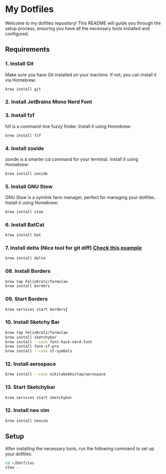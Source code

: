 # My Dotfiles

Welcome to my dotfiles repository! This README will guide you through the setup process, ensuring you have all the necessary tools installed and configured.

## Requirements

### 1. Install Git

Make sure you have Git installed on your machine. If not, you can install it via Homebrew:

```sh
brew install git
```

### 2. Install JetBrains Mono Nerd Font

### 3. Install fzf

fzf is a command-line fuzzy finder. Install it using Homebrew:

```sh
brew install fzf
```

### 4. Install zoxide

zoxide is a smarter cd command for your terminal. Install it using Homebrew:

```sh
brew install zoxide
```

### 5. Install GNU Stow

GNU Stow is a symlink farm manager, perfect for managing your dotfiles. Install it using Homebrew:

```sh
brew install stow
```

### 6. Install BatCat

```sh
brew install bat

```

### 7. Install delta (Nice tool for git diff) [Check this example](https://twitter.com/rauchg/status/1831101354468897132)

```sh
brew install delta
```

### 08. Install Borders

```sh
brew tap FelixKratz/formulae
brew install borders
```

### 09. Start Borders

```sh
brew services start bordersƒ
```

### 10. Install Sketchy Bar

```sh
brew tap FelixKratz/formulae
brew install sketchybar
brew install --cask font-hack-nerd-font
brew install font-sf-pro
brew install --cask sf-symbols
```

### 12. Install aerospace

```sh
brew install --cask nikitabobko/tap/aerospace
```

### 13. Start Sketchybar

```sh
brew services start sketchybar
```

### 12. Install neo vim

```sh
brew install neovim
```

## Setup

After installing the necessary tools, run the following command to set up your dotfiles:

```sh
cd ~/Dotfiles
stow .
```
